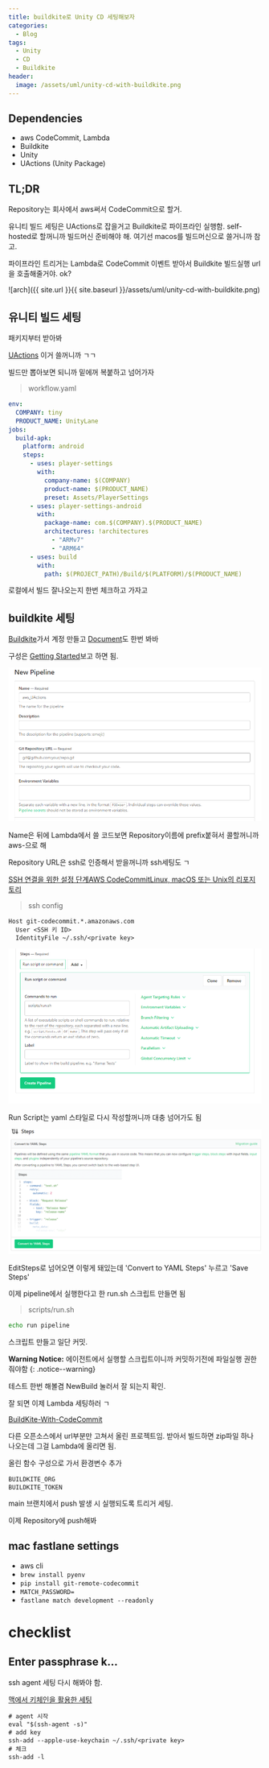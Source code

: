 ```yaml
---
title: buildkite로 Unity CD 세팅해보자
categories:
  - Blog
tags:
  - Unity
  - CD
  - Buildkite
header:
  image: /assets/uml/unity-cd-with-buildkite.png
---
```


Dependencies
---

- aws CodeCommit, Lambda
- Buildkite
- Unity
- UActions (Unity Package)

TL;DR
---

Repository는 회사에서 aws써서 CodeCommit으로 할거.

유니티 빌드 세팅은 UActions로 잡을거고 Buildkite로 파이프라인 실행함.
self-hosted로 할꺼니까 빌드머신 준비해야 해. 여기선 macos를 빌드머신으로 쓸거니까 참고.

파이프라인 트리거는 Lambda로 CodeCommit 이벤트 받아서 Buildkite 빌드실행
url을 호출해줄거야. ok?

![arch]({{ site.url }}{{ site.baseurl }}/assets/uml/unity-cd-with-buildkite.png)

유니티 빌드 세팅
---

패키지부터 받아봐

[UActions](https://github.com/qkrsogusl3/UActions/tree/main/Packages/UActions) 이거 쓸꺼니까 ㄱㄱ

빌드만 뽑아보면 되니까 밑에꺼 복붙하고 넘어가자

> workflow.yaml

```yaml
env:
  COMPANY: tiny
  PRODUCT_NAME: UnityLane
jobs:
  build-apk:
    platform: android
    steps:
      - uses: player-settings
        with:
          company-name: $(COMPANY)
          product-name: $(PRODUCT_NAME)
          preset: Assets/PlayerSettings
      - uses: player-settings-android
        with:
          package-name: com.$(COMPANY).$(PRODUCT_NAME)
          architectures: !architectures
            - "ARMv7"
            - "ARM64"
      - uses: build
        with:
          path: $(PROJECT_PATH)/Build/$(PLATFORM)/$(PRODUCT_NAME)
```

로컬에서 빌드 잘나오는지 한번 체크하고 가자고

buildkite 세팅
---

[Buildkite](https://buildkite.com)가서 계정 만들고 [Document](https://buildkite.com/docs)도 한번 봐바

구성은 [Getting Started](https://buildkite.com/docs/tutorials/getting-started)보고 하면 됨.

![NewPipeline1](/assets/images/unity-cd-with-buildkite/buildkite-new-pipeline-1.png)

Name은 뒤에 Lambda에서 쓸 코드보면 Repository이름에 prefix붙혀서 콜할꺼니까 aws-<RepoName>으로 해

Repository URL은 ssh로 인증해서 받을꺼니까 ssh세팅도 ㄱ

[SSH 연결을 위한 설정 단계AWS CodeCommitLinux, macOS 또는 Unix의 리포지토리](https://docs.aws.amazon.com/ko_kr/codecommit/latest/userguide/setting-up-ssh-unixes.html)

> ssh config
```
Host git-codecommit.*.amazonaws.com
  User <SSH 키 ID>
  IdentityFile ~/.ssh/<private key>
```

![NewPipeline2](/assets/images/unity-cd-with-buildkite/buildkite-new-pipeline-2.png)

Run Script는 yaml 스타일로 다시 작성할꺼니까 대충 넘어가도 됨

![EditSteps](/assets/images/unity-cd-with-buildkite/buildkite-edit-steps.png)

EditSteps로 넘어오면 이렇게 돼있는데 'Convert to YAML Steps' 누르고 'Save Steps'

이제 pipeline에서 실행한다고 한 run.sh 스크립트 만들면 됨

> scripts/run.sh
```bash
echo run pipeline
```

스크립트 만들고 일단 커밋.

**Warning Notice:** 에이전트에서 실행할 스크립트이니까 커밋하기전에 파일실행 권한 줘야함
{: .notice--warning}

테스트 한번 해볼겸 NewBuild 눌러서 잘 되는지 확인.

잘 되면 이제 Lambda 세팅하러 ㄱ

[BuildKite-With-CodeCommit](https://github.com/qkrsogusl3/BuildKite-With-CodeCommit)

다른 오픈소스에서 url부분만 고쳐서 올린 프로젝트임.
받아서 빌드하면 zip파일 하나 나오는데 그걸 Lambda에 올리면 됨.

[//]: # (Window면 [zip]&#40;http://stahlworks.com/dev/?tool=zipunzip&#41; 받아놓고 `yarn build-win`으로 빌드하면 됨.)

올린 함수 구성으로 가서 환경변수 추가

```
BUILDKITE_ORG
BUILDKITE_TOKEN
```

main 브랜치에서 push 발생 시 실행되도록 트리거 세팅.

이제 Repository에 push해봐

mac fastlane settings
---

- aws cli
- `brew install pyenv`
- `pip install git-remote-codecommit`
- `MATCH_PASSWORD=`
- `fastlane match development --readonly`


checklist
===

Enter passphrase k...
---

ssh agent 세팅 다시 해봐야 함.

[맥에서 키체인을 활용한 세팅](https://apple.stackexchange.com/questions/48502/how-can-i-permanently-add-my-ssh-private-key-to-keychain-so-it-is-automatically)

```shell
# agent 시작
eval "$(ssh-agent -s)"
# add key
ssh-add --apple-use-keychain ~/.ssh/<private key>
# 체크
ssh-add -l 
```

